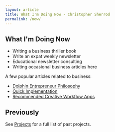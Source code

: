 ```yaml
---
layout: article
title: What I'm Doing Now - Christopher Sherrod
permalink: /now/
---
```

## What I'm Doing Now
- Writing a business thriller book
- Write an expat weekly newsletter
- Educational newsletter consulting
- Writing occasional business articles here

A few popular articles related to business:
- [Dolphin Entrepreneur Philosophy](https://christophersherrod.com/dolphin-entrepreneur/)
- [Quick Implementation](https://christophersherrod.com/implement-quickly/)
- [Recommended Creative Workflow Apps](https://christophersherrod.com/workflow/)

## Previously
See [Projects](https://christophersherrod.com/projects) for a full list of past projects.